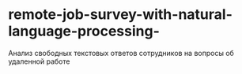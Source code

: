 # remote-job-survey-with-natural-language-processing-
 Анализ свободных текстовых ответов сотрудников на вопросы об удаленной работе
